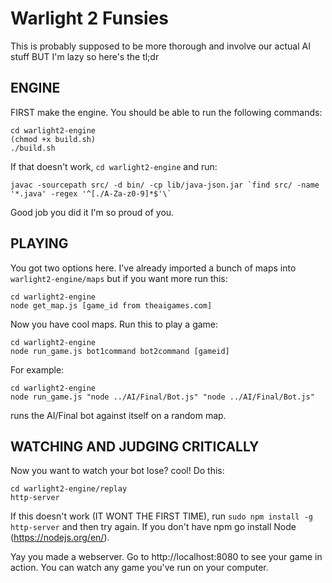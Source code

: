 # Warlight 2 Funsies

This is probably supposed to be more thorough and involve our actual AI stuff BUT I'm lazy so here's the tl;dr

## ENGINE

FIRST make the engine. You should be able to run the following commands:

```
cd warlight2-engine
(chmod +x build.sh)
./build.sh
```

If that doesn't work, `cd warlight2-engine` and run:

```
javac -sourcepath src/ -d bin/ -cp lib/java-json.jar `find src/ -name '*.java' -regex '^[./A-Za-z0-9]*$'\`
```

Good job you did it I'm so proud of you.

## PLAYING

You got two options here. I've already imported a bunch of maps into `warlight2-engine/maps` but if you want more run this:

```
cd warlight2-engine
node get_map.js [game_id from theaigames.com]
```

Now you have cool maps. Run this to play a game:

```
cd warlight2-engine
node run_game.js bot1command bot2command [gameid]
```

For example:

```
cd warlight2-engine
node run_game.js "node ../AI/Final/Bot.js" "node ../AI/Final/Bot.js"
```

runs the AI/Final bot against itself on a random map.

## WATCHING AND JUDGING CRITICALLY

Now you want to watch your bot lose? cool! Do this:

```
cd warlight2-engine/replay
http-server
```

If this doesn't work (IT WONT THE FIRST TIME), run `sudo npm install -g http-server` and then try again. If you don't have npm go install Node (https://nodejs.org/en/).

Yay you made a webserver. Go to http://localhost:8080 to see your game in action. You can watch any game you've run on your computer.
